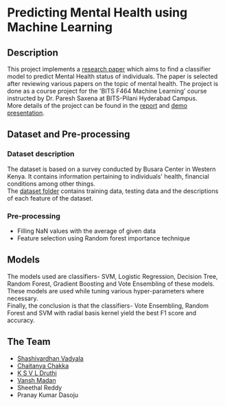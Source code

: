 # Predicting Mental Health using Machine Learning

## Description
This project implements a [research paper](./resources/Predicting_Individuals_Mental_Health_Status_in_Kenya_using_Machine_Learning_Methods.pdf) which aims to find a classifier model to predict Mental Health status of individuals. The paper is selected after reviewing various papers on the topic of mental health. The project is done as a course project for the 'BITS F464 Machine Learning' course instructed by Dr. Paresh Saxena at BITS-Pilani Hyderabad Campus.<br>
More details of the project can be found in the [report](./resources/report.pdf) and [demo presentation](./resources/demo-presentation.pdf).

## Dataset and Pre-processing
### Dataset description
The dataset is based on a survey conducted by Busara Center in Western Kenya. It contains information pertaining to individuals' health, financial conditions among other things.<br>
The [dataset folder](./dataset/) contains training data, testing data and the descriptions of each feature of the dataset.

### Pre-processing
- Filling NaN values with the average of given data
- Feature selection using Random forest importance technique

## Models
The models used are classifiers- SVM, Logistic Regression, Decision Tree, Random Forest, Gradient Boosting and Vote Ensembling of these models. These models are used while tuning various hyper-parameters where necessary. <br>
Finally, the conclusion is that the classifiers- Vote Ensembling, Random Forest and SVM with radial basis kernel yield the best F1 score and accuracy.

## The Team
- [Shashivardhan Vadyala](https://github.com/ShashiWerdun)
- [Chaitanya Chakka](https://github.com/ChiatanyaChakka)
- [K S V L Druthi](https://github.com/KSVLDruthi)
- [Vansh Madan](https://github.com/VanshMadann)
- Sheethal Reddy
- Pranay Kumar Dasoju
